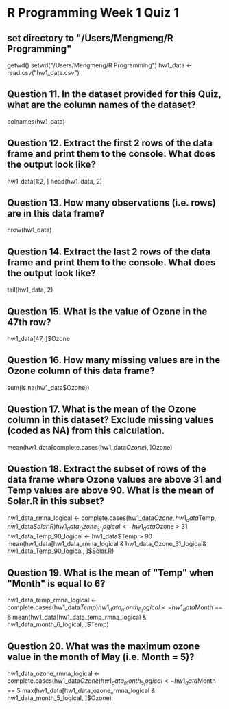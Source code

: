 # R Programming Week 1 Quiz 1

## set directory to "/Users/Mengmeng/R Programming"
getwd()
setwd("/Users/Mengmeng/R Programming")
hw1_data <- read.csv("hw1_data.csv")

## Question 11. In the dataset provided for this Quiz, what are the column names of the dataset?
colnames(hw1_data)

## Question 12. Extract the first 2 rows of the data frame and print them to the console. What does the output look like?
hw1_data[1:2, ]
head(hw1_data, 2)

## Question 13. How many observations (i.e. rows) are in this data frame?
nrow(hw1_data)

## Question 14. Extract the last 2 rows of the data frame and print them to the console. What does the output look like?
tail(hw1_data, 2)

## Question 15. What is the value of Ozone in the 47th row?
hw1_data[47, ]$Ozone

## Question 16. How many missing values are in the Ozone column of this data frame?
sum(is.na(hw1_data$Ozone))

## Question 17. What is the mean of the Ozone column in this dataset? Exclude missing values (coded as NA) from this calculation.
mean(hw1_data[complete.cases(hw1_data$Ozone), ]$Ozone)

## Question 18. Extract the subset of rows of the data frame where Ozone values are above 31 and Temp values are above 90. What is the mean of Solar.R in this subset?
hw1_data_rmna_logical <- complete.cases(hw1_data$Ozone, hw1_data$Temp, hw1_data$Solar.R)
hw1_data_Ozone_31_logical <- hw1_data$Ozone > 31
hw1_data_Temp_90_logical <- hw1_data$Temp > 90
mean(hw1_data[hw1_data_rmna_logical & hw1_data_Ozone_31_logical& hw1_data_Temp_90_logical, ]$Solar.R)

## Question 19. What is the mean of "Temp" when "Month" is equal to 6?
hw1_data_temp_rmna_logical <- complete.cases(hw1_data$Temp)
hw1_data_month_6_logical <- hw1_data$Month == 6
mean(hw1_data[hw1_data_temp_rmna_logical & hw1_data_month_6_logical, ]$Temp)

## Question 20. What was the maximum ozone value in the month of May (i.e. Month = 5)?
hw1_data_ozone_rmna_logical <- complete.cases(hw1_data$Ozone)
hw1_data_month_5_logical <- hw1_data$Month == 5
max(hw1_data[hw1_data_ozone_rmna_logical & hw1_data_month_5_logical, ]$Ozone)

